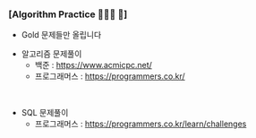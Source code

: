 ### [Algorithm Practice 👩🏻‍💻 🍎]

- Gold  문제들만 올립니다 

* 알고리즘 문제풀이 
  - 백준 : https://www.acmicpc.net/
  - 프로그래머스 : https://programmers.co.kr/
<br>

* SQL 문제풀이 
  - 프로그래머스 : https://programmers.co.kr/learn/challenges

